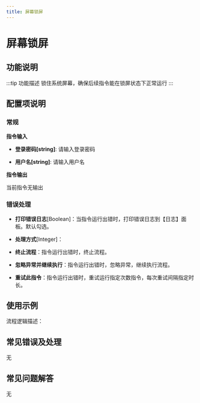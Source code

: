 ```yaml
---
title: 屏幕锁屏
---
```


# 屏幕锁屏

## 功能说明

:::tip 功能描述
锁住系统屏幕，确保后续指令能在锁屏状态下正常运行
:::

## 配置项说明

### 常规

**指令输入**

- **登录密码[string]**: 请输入登录密码

- **用户名[string]**: 请输入用户名


**指令输出**

当前指令无输出

### 错误处理

- **打印错误日志**[Boolean]：当指令运行出错时，打印错误日志到【日志】面板。默认勾选。

- **处理方式**[Integer]：

 - **终止流程**：指令运行出错时，终止流程。

 - **忽略异常并继续执行**：指令运行出错时，忽略异常，继续执行流程。

 - **重试此指令**：指令运行出错时，重试运行指定次数指令，每次重试间隔指定时长。

## 使用示例

流程逻辑描述：

## 常见错误及处理

无

## 常见问题解答

无

